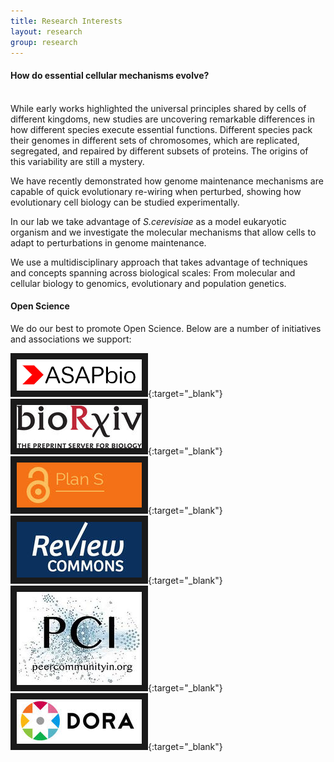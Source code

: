 ```yaml
---
title: Research Interests
layout: research
group: research
---
```

<h4><b>How do essential cellular mechanisms evolve?</b></h4><br>
While early works highlighted the universal principles shared by cells of different kingdoms, new studies are uncovering remarkable differences in how different species execute essential functions. Different species pack their genomes in different sets of chromosomes, which are replicated, segregated, and repaired by different subsets of proteins. The origins of this variability are still a mystery. 

We have recently demonstrated how genome maintenance mechanisms are capable of quick evolutionary re-wiring when perturbed, showing how evolutionary cell biology can be studied experimentally. 

In our lab we take advantage of <i>S.cerevisiae</i> as a model eukaryotic organism and we investigate the molecular mechanisms that allow cells to adapt to perturbations in genome maintenance. 

We use a multidisciplinary approach that takes advantage of techniques and concepts spanning across biological scales: From molecular and cellular biology to genomics, evolutionary and population genetics.

#### Open Science
We do our best to promote Open Science. Below are a number of initiatives and associations we support:

[<img src="/static/img/asapbio-logo.png" border="10">](https://asapbio.org/){:target="_blank"}
[<img src="/static/img/biorxiv2.jpeg" border="10">](https://www.biorxiv.org/){:target="_blank"}
[<img src="/static/img/plans.jpeg" border="10">](https://www.coalition-s.org/){:target="_blank"}
[<img src="/static/img/reviewcommons.jpeg" border="10">](https://www.reviewcommons.org/){:target="_blank"}
[<img src="/static/img/pci.jpeg" border="10">](https://peercommunityin.org/){:target="_blank"}
[<img src="/static/img/dora.jpeg" border="10">](https://sfdora.org/){:target="_blank"}

<!--![alt text](https://FumaLab.github.io/static/img/biorxiv2.jpeg?raw=true)-->
